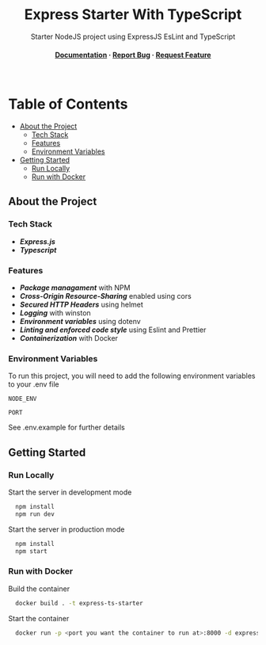 <div align="center">
  <h1>Express Starter With TypeScript</h1>

  <p>Starter NodeJS project using ExpressJS EsLint and TypeScript</p>

  <h4>
    <a href="https://github.com/sabdahtb/express-ts-starter">Documentation</a>
  <span> · </span>
    <a href="https://github.com/sabdahtb/express-ts-starter/issues/">Report Bug</a>
  <span> · </span>
    <a href="https://github.com/sabdahtb/express-ts-starter/issues/">Request Feature</a>
  </h4>
</div>

<br />

# Table of Contents

- [About the Project](#about-the-project)
  - [Tech Stack](#tech-stack)
  - [Features](#features)
  - [Environment Variables](#environment-variables)
- [Getting Started](#getting-started)
  - [Run Locally](#run-locally)
  - [Run with Docker](#run-with-docker)

## About the Project

### Tech Stack

- **_Express.js_**
- **_Typescript_**

### Features

- **_Package managament_** with NPM
- **_Cross-Origin Resource-Sharing_** enabled using cors
- **_Secured HTTP Headers_** using helmet
- **_Logging_** with winston
- **_Environment variables_** using dotenv
- **_Linting and enforced code style_** using Eslint and Prettier
- **_Containerization_** with Docker

### Environment Variables

To run this project, you will need to add the following environment variables to your .env file

`NODE_ENV`

`PORT`

See .env.example for further details

## Getting Started

### Run Locally

Start the server in development mode

```bash
  npm install
  npm run dev
```

Start the server in production mode

```bash
  npm install
  npm start
```

### Run with Docker

Build the container

```bash
  docker build . -t express-ts-starter
```

Start the container

```bash
  docker run -p <port you want the container to run at>:8000 -d express-ts-starter
```
